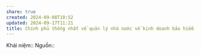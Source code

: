 ```yaml
---
share: true
created: 2024-09-08T10:52
updated: 2024-09-17T11:21
title: Chính phủ thống nhất về quản lý nhà nước về kinh doanh bảo hiểm, và quy định về bảo hiểm bắt buộc. Bộ tài chính quản lý, giám sát, báo cáo về kinh doanh bảo hiểm, và quy định về mức hoa hồng tối đa của công ty
---
```

Khái niệm:: 
Nguồn:: 

